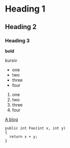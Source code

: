 # Heading 1

## Heading 2

### Heading 3

**bold**

*kursiv*

* one
* two
* three
* four

1. one
2. two
2. three
3. four

[A blog](https://csharp.christiannagel.com)


```charp
public int Foo(int x, int y)
{
  return x + y;
}
```